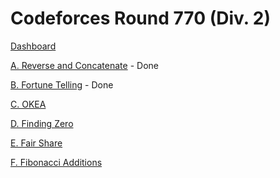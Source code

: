 # Codeforces Round 770 (Div. 2)

[Dashboard](https://codeforces.com/contest/1634)

[A. Reverse and Concatenate](https://codeforces.com/contest/1634/problem/A) - Done

[B. Fortune Telling](https://codeforces.com/contest/1634/problem/B) - Done

[C. OKEA](https://codeforces.com/contest/1634/problem/C)

[D. Finding Zero](https://codeforces.com/contest/1634/problem/D)

[E. Fair Share](https://codeforces.com/contest/1634/problem/E)

[F. Fibonacci Additions](https://codeforces.com/contest/1634/problem/F)
